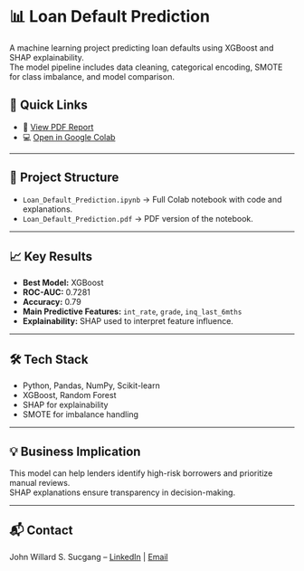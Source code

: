 # 📊 Loan Default Prediction

A machine learning project predicting loan defaults using XGBoost and SHAP explainability.  
The model pipeline includes data cleaning, categorical encoding, SMOTE for class imbalance, and model comparison.

## 🚀 Quick Links
- 📄 [View PDF Report](https://github.com/Willythepo0h/loan-default-prediction/blob/0cc4126035860a9ec97cb2831c164f66dd145a61/Loan%20Default%20Prediction.ipynb%20-%20Colab.pdf)
- 💻 [Open in Google Colab](https://colab.research.google.com/drive/1M5VEaZ-NQ_wX4Q1SFl6kgcoSV640DLJA#scrollTo=xZsnuo0NjfbE)

---

## 📂 Project Structure
- `Loan_Default_Prediction.ipynb` → Full Colab notebook with code and explanations.
- `Loan_Default_Prediction.pdf` → PDF version of the notebook.

---

## 📈 Key Results
- **Best Model:** XGBoost  
- **ROC-AUC:** 0.7281  
- **Accuracy:** 0.79  
- **Main Predictive Features:** `int_rate`, `grade`, `inq_last_6mths`
- **Explainability:** SHAP used to interpret feature influence.

---

## 🛠 Tech Stack
- Python, Pandas, NumPy, Scikit-learn
- XGBoost, Random Forest
- SHAP for explainability
- SMOTE for imbalance handling

---

## 💡 Business Implication
This model can help lenders identify high-risk borrowers and prioritize manual reviews.  
SHAP explanations ensure transparency in decision-making.

---

## 📬 Contact
John Willard S. Sucgang – [LinkedIn](https://www.linkedin.com/in/john-willard-sucgang-b7a6662a9/) | [Email](johnwillardsucgang@gmail.com)


